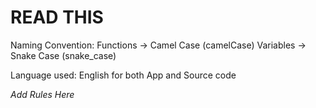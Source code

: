 # READ THIS

Naming Convention:
Functions -> Camel Case (camelCase)
Variables -> Snake Case (snake_case)

Language used:
English for both App and Source code

*Add Rules Here*
